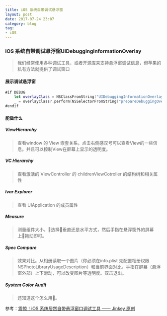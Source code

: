 ```yaml
---
title: iOS 系统自带调试悬浮窗
layout: post
date: 2017-07-24 23:07
category: blog
tag:
- iOS
---
```


### iOS 系统自带调试悬浮窗UIDebuggingInformationOverlay

> 我们经常使用各种调试工具，或者开源库来支持悬浮窗调试信息，但苹果的私有方法就提供了调试窗口

#### 展示调试悬浮窗

```swift
#if DEBUG
    let overlayClass = NSClassFromString("UIDebuggingInformationOverlay") as? UIWindow.Type
    _ = overlayClass?.perform(NSSelectorFromString("prepareDebuggingOverlay"))
#endif
```

#### 能做什么
##### ViewHierarchy

> 查看window 的 View 嵌套关系。点击右侧感叹号可以查看View的一些信息。并且可以控制View在屏幕上显示的透明度。

##### VC Hierarchy

> 查看激活的 ViewController 的 childrenViewCotroller 的结构树和相关属性

##### Ivar Explorer

> 查看 UIApplication 的成员属性

##### Measure

> 测量组件大小。选择垂直还是水平方式，然后手指在悬浮窗外的屏幕上拖动即可。

##### Spec Compare

> 效果对比。从相册读取一个图片（你必须在info.plist 先配置相册权限NSPhotoLibraryUsageDescription）和当前界面对比。手指在屏幕（悬浮窗外部）上下滑动，可以改变图片等透明度。双击退出。

##### System Color Audit

> 还知道这个怎么用。

参考：[震惊！iOS 系统居然自带悬浮窗口调试工具 —— Jinkey 原创](http://www.jianshu.com/p/736353b5cfaf?utm_campaign=hugo&utm_medium=reader_share&utm_content=note&utm_source=weixin-friends&from=singlemessage&isappinstalled=1)